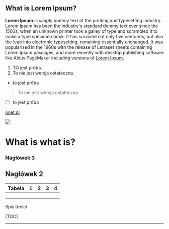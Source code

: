 ## What is Lorem Ipsum?

**Lorem Ipsum** is *simply dummy* text of the printing and typesetting industry. Lorem Ipsum has been the industry's standard dummy text ever since the 1500s, when an unknown printer took a galley of type and scrambled it to make a type specimen book. It has survived not only five centuries, but also the leap into electronic typesetting, remaining essentially unchanged. It was popularised in the 1960s with the release of Letraset sheets containing Lorem Ipsum passages, and more recently with desktop publishing software like Aldus PageMaker including versions of <u>Lorem Ipsum.</u>

1. TO jest próba.
2. To nie jest wersja ostateczna.

- to jest próba

> To nie jest wersja ostateczna.

- [ ] to jest próba

[onet.pl]()

![](https://picsum.photos/id/237/200/300)

# What is what is?

### Nagłówek 3

## Nagłówek 2

| Tabela | 1    | 2    | 3    | 4    |
| ------ | ---- | ---- | ---- | ---- |
|        |      |      |      |      |
|        |      |      |      |      |
|        |      |      |      |      |

Spis treści

[TOC]

------

